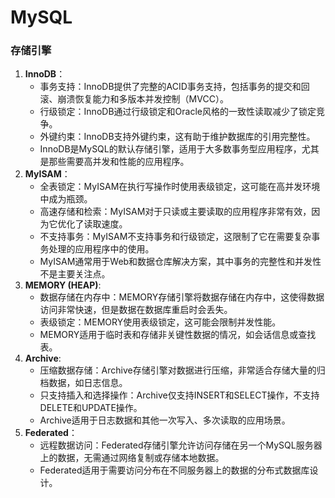 # MySQL


### 存储引擎
1. **InnoDB**：
    - 事务支持：InnoDB提供了完整的ACID事务支持，包括事务的提交和回滚、崩溃恢复能力和多版本并发控制（MVCC）。
    - 行级锁定：InnoDB通过行级锁定和Oracle风格的一致性读取减少了锁定竞争。
    - 外键约束：InnoDB支持外键约束，这有助于维护数据库的引用完整性。
    - InnoDB是MySQL的默认存储引擎，适用于大多数事务型应用程序，尤其是那些需要高并发和性能的应用程序。
2. **MyISAM**：
    - 全表锁定：MyISAM在执行写操作时使用表级锁定，这可能在高并发环境中成为瓶颈。
    - 高速存储和检索：MyISAM对于只读或主要读取的应用程序非常有效，因为它优化了读取速度。
    - 不支持事务：MyISAM不支持事务和行级锁定，这限制了它在需要复杂事务处理的应用程序中的使用。
    - MyISAM通常用于Web和数据仓库解决方案，其中事务的完整性和并发性不是主要关注点。
3. **MEMORY (HEAP)**:
    - 数据存储在内存中：MEMORY存储引擎将数据存储在内存中，这使得数据访问非常快速，但是数据在数据库重启时会丢失。
    - 表级锁定：MEMORY使用表级锁定，这可能会限制并发性能。
    - MEMORY适用于临时表和存储非关键性数据的情况，如会话信息或查找表。
4. **Archive**:
    - 压缩数据存储：Archive存储引擎对数据进行压缩，非常适合存储大量的归档数据，如日志信息。
    - 只支持插入和选择操作：Archive仅支持INSERT和SELECT操作，不支持DELETE和UPDATE操作。
    - Archive适用于日志数据和其他一次写入、多次读取的应用场景。
5. **Federated**：
    - 远程数据访问：Federated存储引擎允许访问存储在另一个MySQL服务器上的数据，无需通过网络复制或存储本地数据。
    - Federated适用于需要访问分布在不同服务器上的数据的分布式数据库设计。

